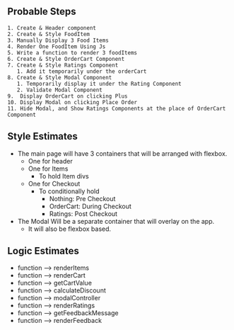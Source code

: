 ## Probable Steps

    1. Create & Header component
    2. Create & Style FoodItem
    3. Manually Display 3 Food Items
    4. Render One FoodItem Using Js
    5. Write a function to render 3 foodItems
    6. Create & Style OrderCart Component
    7. Create & Style Ratings Component
       1. Add it temporarily under the orderCart
    8. Create & Style Modal Component
       1. Temporarily display it under the Rating Component
       2. Validate Modal Component
    9.  Display OrderCart on clicking Plus
    10. Display Modal on clicking Place Order
    11. Hide Modal, and Show Ratings Components at the place of OrderCart Component

## Style Estimates

- The main page will have 3 containers that will be arranged with flexbox.
  - One for header
  - One for Items
    - To hold Item divs
  - One for Checkout
    - To conditionally hold
      - Nothing: Pre Checkout
      - OrderCart: During Checkout
      - Ratings: Post Checkout
- The Modal Will be a separate container that will overlay on the app.
  - It will also be flexbox based.

## Logic Estimates

- function --> renderItems
- function --> renderCart
- function --> getCartValue
- function --> calculateDiscount
- function --> modalController
- function --> renderRatings
- function --> getFeedbackMessage
- function --> renderFeedback

